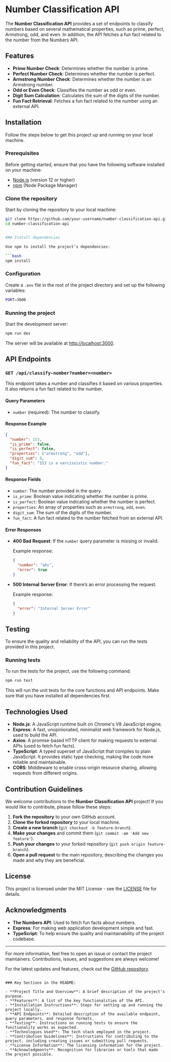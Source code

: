 # Number Classification API

The **Number Classification API** provides a set of endpoints to classify numbers based on several mathematical properties, such as prime, perfect, Armstrong, odd, and even. In addition, the API fetches a fun fact related to the number from the Numbers API.

## Features

- **Prime Number Check**: Determines whether the number is prime.
- **Perfect Number Check**: Determines whether the number is perfect.
- **Armstrong Number Check**: Determines whether the number is an Armstrong number.
- **Odd or Even Check**: Classifies the number as odd or even.
- **Digit Sum Calculation**: Calculates the sum of the digits of the number.
- **Fun Fact Retrieval**: Fetches a fun fact related to the number using an external API.

## Installation

Follow the steps below to get this project up and running on your local machine.

### Prerequisites

Before getting started, ensure that you have the following software installed on your machine:

- [Node.js](https://nodejs.org/en/) (version 12 or higher)
- [npm](https://www.npmjs.com/) (Node Package Manager)

### Clone the repository

Start by cloning the repository to your local machine:

```bash
git clone https://github.com/your-username/number-classification-api.git
cd number-classification-api


### Install dependencies

Use npm to install the project’s dependencies:

```bash
npm install
```

### Configuration

Create a `.env` file in the root of the project directory and set up the following variables:

```bash
PORT=3000
```

### Running the project

Start the development server:

```bash
npm run dev
```

The server will be available at [http://localhost:3000](http://localhost:3000).

## API Endpoints

### `GET /api/classify-number?number=<number>`

This endpoint takes a number and classifies it based on various properties. It also returns a fun fact related to the number.

#### Query Parameters

- `number` (required): The number to classify.

#### Response Example

```json
{
  "number": 153,
  "is_prime": false,
  "is_perfect": false,
  "properties": ["armstrong", "odd"],
  "digit_sum": 9,
  "fun_fact": "153 is a narcissistic number."
}
```

#### Response Fields

- `number`: The number provided in the query.
- `is_prime`: Boolean value indicating whether the number is prime.
- `is_perfect`: Boolean value indicating whether the number is perfect.
- `properties`: An array of properties such as `armstrong`, `odd`, `even`.
- `digit_sum`: The sum of the digits of the number.
- `fun_fact`: A fun fact related to the number fetched from an external API.

#### Error Responses

- **400 Bad Request**: If the `number` query parameter is missing or invalid.
  
  Example response:
  ```json
  {
    "number": "abc",
    "error": true
  }
  ```

- **500 Internal Server Error**: If there’s an error processing the request.

  Example response:
  ```json
  {
    "error": "Internal Server Error"
  }
  ```

## Testing

To ensure the quality and reliability of the API, you can run the tests provided in this project.

### Running tests

To run the tests for the project, use the following command:

```bash
npm run test
```

This will run the unit tests for the core functions and API endpoints. Make sure that you have installed all dependencies first.

## Technologies Used

- **Node.js**: A JavaScript runtime built on Chrome's V8 JavaScript engine.
- **Express**: A fast, unopinionated, minimalist web framework for Node.js, used to build the API.
- **Axios**: A promise-based HTTP client for making requests to external APIs (used to fetch fun facts).
- **TypeScript**: A typed superset of JavaScript that compiles to plain JavaScript. It provides static type checking, making the code more reliable and maintainable.
- **CORS**: Middleware to enable cross-origin resource sharing, allowing requests from different origins.

## Contribution Guidelines

We welcome contributions to the **Number Classification API** project! If you would like to contribute, please follow these steps:

1. **Fork the repository** to your own GitHub account.
2. **Clone the forked repository** to your local machine.
3. **Create a new branch** (`git checkout -b feature-branch`).
4. **Make your changes** and commit them (`git commit -am 'Add new feature'`).
5. **Push your changes** to your forked repository (`git push origin feature-branch`).
6. **Open a pull request** to the main repository, describing the changes you made and why they are beneficial.

## License

This project is licensed under the MIT License - see the [LICENSE](LICENSE) file for details.

## Acknowledgments

- **The Numbers API**: Used to fetch fun facts about numbers.
- **Express**: For making web application development simple and fast.
- **TypeScript**: To help ensure the quality and maintainability of the project codebase.

---

For more information, feel free to open an issue or contact the project maintainers. Contributions, issues, and suggestions are always welcome!

For the latest updates and features, check out the [GitHub repository](https://github.com/your-username/number-classification-api).
```

### Key Sections in the README:

- **Project Title and Overview**: A brief description of the project's purpose.
- **Features**: A list of the key functionalities of the API.
- **Installation Instructions**: Steps for setting up and running the project locally.
- **API Endpoints**: Detailed description of the available endpoint, query parameters, and response formats.
- **Testing**: Instructions on running tests to ensure the functionality works as expected.
- **Technologies Used**: The tech stack employed in the project.
- **Contribution Guidelines**: Instructions for contributing to the project, including creating issues or submitting pull requests.
- **License Information**: The licensing information for the project.
- **Acknowledgments**: Recognition for libraries or tools that made the project possible.


